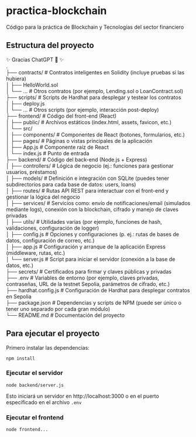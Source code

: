# practica-blockchain
Código para la práctica de Blockchain y Tecnologías del sector financiero

## Estructura del proyecto
✨ Gracias ChatGPT 🤖 ✨  
.  
├── contracts/               # Contratos inteligentes en Solidity (incluye pruebas si las hubiera)  
│   ├── HelloWorld.sol         
│   └── ...                  # Otros contratos (por ejemplo, Lending.sol o LoanContract.sol)  
├── scripts/                 # Scripts de Hardhat para desplegar y testear los contratos  
│   ├── deploy.js              
│   └── ...                  # Otros scripts (por ejemplo, interacción post-deploy)  
├── frontend/                # Código del front-end (React)  
│   ├── public/              # Archivos estáticos (index.html, assets, favicon, etc.)  
│   └── src/                   
│       ├── components/      # Componentes de React (botones, formularios, etc.)  
│       ├── pages/           # Páginas o vistas principales de la aplicación  
│       ├── App.js           # Componente raíz de React  
│       └── index.js         # Punto de entrada  
├── backend/                 # Código del back-end (Node.js + Express)  
│   ├── controllers/         # Lógica de negocio (ej.: funciones para gestionar usuarios, préstamos)  
│   ├── models/              # Definición e integración con SQLite (puedes tener subdirectorios para cada base de datos: users, loans)  
│   ├── routes/              # Rutas API REST para interactuar con el front-end y gestionar la lógica del negocio  
│   ├── services/            # Servicios como: envío de notificaciones/email (simulados mediante logs), conexión con la blockchain, cifrado y manejo de claves privadas  
│   ├── utils/               # Utilidades varias (por ejemplo, funciones de hash, validaciones, configuración de logger)  
│   ├── config.js            # Opciones y configuraciones (p. ej.: rutas de bases de datos, configuración de correo, etc.)  
│   ├── app.js               # Configuración y arranque de la aplicación Express (middleware, rutas, etc.)  
│   └── server.js            # Script para iniciar el servidor (conexión a la base de datos, etc.)  
├── secrets/                 # Certificados para firmar y claves públicas y privadas  
├── .env                     # Variables de entorno (por ejemplo, claves privadas, contraseñas, URL de la testnet Sepolia, parámetros de cifrado, etc.)  
├── hardhat.config.js        # Configuración de Hardhat para desplegar contratos en Sepolia  
├── package.json             # Dependencias y scripts de NPM (puede ser único o tener uno separado por cada gran módulo)  
└── README.md                # Documentación del proyecto  

## Para ejecutar el proyecto
Primero instalar las dependencias:
```shell
npm install
```

### Ejecutar el servidor
```shell
node backend/server.js
```
Esto iniciará un servidor en http://localhost:3000 o en el puerto especificado en el archivo `.env`

### Ejecutar el frontend
```shell
node frontend...
```
